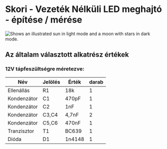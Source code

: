 # Skori - Vezeték Nélküli LED meghajtó - építése / mérése

<picture>
  <source media="(prefers-color-scheme: dark)" srcset="">
  <source media="(prefers-color-scheme: light)" srcset="">
  <img alt="Shows an illustrated sun in light mode and a moon with stars in dark mode." src="">
</picture>

## Az általam választott alkatrész értékek

### 12V tápfeszültségre méretezve:

|Név|Jelölés|Érték|darab|
|---|-------|-----|-----|
|Ellenállás|R1|18k|1|
|Kondenzátor|C1|470pF|1|
|Kondenzátor|C2|1nF|1|
|Kondenzátor|C3,C4|4,7nF|2|
|Kondenzátor|C5,C6|470nF|1|
|Tranzisztor|T1|BC639|1|
|Dióda|D1|1n4148|1|
